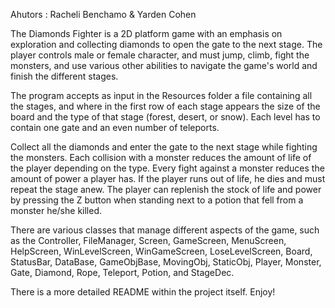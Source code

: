 Ahutors : Racheli Benchamo & Yarden Cohen

The Diamonds Fighter is a 2D platform game with an emphasis on exploration and collecting
diamonds to open the gate to the next stage. The player controls male or female character,
and must jump, climb, fight the monsters, and use various other abilities to navigate the
game's world and finish the different stages.

The program accepts as input in the Resources folder a file containing all the stages, and
where in the first row of each stage appears the size of the board and the type of that stage
(forest, desert, or snow). Each level has to contain one gate and an even number of teleports.

Collect all the diamonds and enter the gate to the next stage while fighting the monsters.
Each collision with a monster reduces the amount of life of the player depending on the type.
Every fight against a monster reduces the amount of power a player has. If the player runs out
of life, he dies and must repeat the stage anew. The player can replenish the stock of life
and power by pressing the Z button when standing next to a potion that fell from a monster he/she killed.

There are various classes that manage different aspects of the game, such as the Controller,
FileManager, Screen, GameScreen, MenuScreen, HelpScreen, WinLevelScreen, WinGameScreen,
LoseLevelScreen, Board, StatusBar, DataBase, GameObjBase, MovingObj, StaticObj, Player,
Monster, Gate, Diamond, Rope, Teleport, Potion, and StageDec.

There is a more detailed README within the project itself.
Enjoy!
